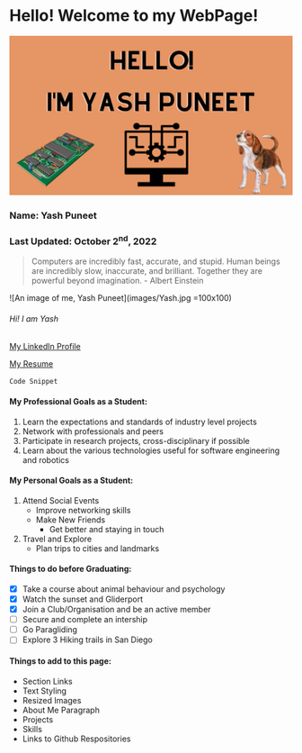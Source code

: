 # Hello! Welcome to my WebPage!

![WebPage Header](images/Header.png)

### Name: Yash Puneet
### Last Updated: October 2<sup>nd</sup>, 2022 

> Computers are incredibly fast, accurate, and stupid. Human beings are incredibly slow, inaccurate, and brilliant. Together they are powerful beyond imagination. - Albert Einstein

![An image of me, Yash Puneet](images/Yash.jpg =100x100)
###### Hi! I am Yash

[My LinkedIn Profile](https://www.linkedin.com/in/yashpuneet)

[My Resume](docs/Resume.pdf)

```
Code Snippet
```

#### My Professional Goals as a Student:

1. Learn the expectations and standards of industry level projects
2. Network with professionals and peers
3. Participate in research projects, cross-disciplinary if possible
4. Learn about the various technologies useful for software engineering and
   robotics

#### My Personal Goals as a Student:

1. Attend Social Events
	* Improve networking skills
	* Make New Friends
		* Get better and staying in touch
2. Travel and Explore 
	* Plan trips to cities and landmarks

#### Things to do before Graduating:
- [X] Take a course about animal behaviour and psychology
- [X] Watch the sunset and Gliderport
- [X] Join a Club/Organisation and be an active member
- [ ] Secure and complete an intership
- [ ] Go Paragliding
- [ ] Explore 3 Hiking trails in San Diego 

#### Things to add to this page:
* Section Links
* Text Styling
* Resized Images
* About Me Paragraph
* Projects
* Skills
* Links to Github Respositories

